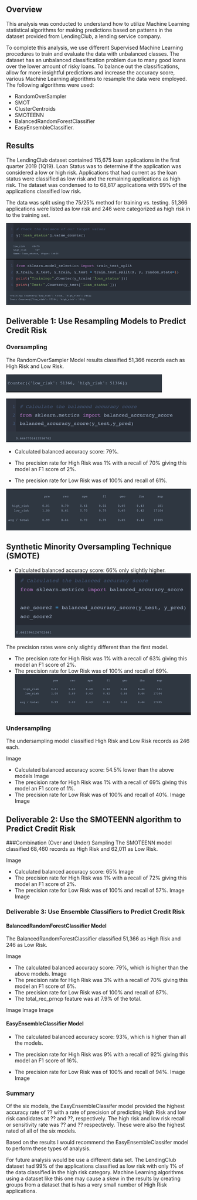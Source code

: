 ## Overview
This analysis was conducted to understand how to utilize Machine Learning statistical algorithms for making predictions based on patterns in the dataset provided from LendingClub, a lending service company. 

To complete this analysis, we use different Supervised Machine Learning procedures to train and evaluate the data with unbalanced classes. The dataset has an unbalanced classification problem due to many good loans over the lower amount of risky loans. To balance out the classifications, allow for more insightful predictions and increase the accuracy score, various Machine Learning algorithms to resample the data were employed. The following algorithms were used:

- RandomOverSampler
- SMOT
- ClusterCentroids
- SMOTEENN
- BalancedRandomForestClassifier
- EasyEnsembleClassifier.

## Results
The LendingClub dataset contained 115,675 loan applications in the first quarter 2019 (1Q19). Loan Status was to determine if the application was considered a low or high risk. Applications that had current as the loan status were classified as low risk and the remaining applications as high risk. The dataset was condensed to to 68,817 applications with 99% of the applications classified low risk.


The data was split using the 75/25% method for training vs. testing.  51,366 applications were listed as low risk and 246 were categorized as high risk in to the training set.

![image](https://github.com/blueschistrocks/Credit_Risk_Analysis/blob/65252712f949bf3523f7bacf0f80a67000612adc/Images/Screen%20Shot%202022-06-04%20at%207.10.28%20PM.png)<br>

## Deliverable 1: Use Resampling Models to Predict Credit Risk
### Oversampling
The RandomOverSampler Model results classified 51,366 records each as High Risk and Low Risk.

![image](https://github.com/blueschistrocks/Credit_Risk_Analysis/blob/65252712f949bf3523f7bacf0f80a67000612adc/Images/Screen%20Shot%202022-06-04%20at%207.10.55%20PM.png)<br>

![image](https://github.com/blueschistrocks/Credit_Risk_Analysis/blob/65252712f949bf3523f7bacf0f80a67000612adc/Images/Screen%20Shot%202022-06-04%20at%207.11.21%20PM.png)<br>
- Calculated balanced accuracy score: 79%.

- The precision rate for High Risk was 1% with a recall of 70% giving this model an F1 score of 2%.
- The precision rate for Low Risk was of 100% and recall of 61%.

![image](https://github.com/blueschistrocks/Credit_Risk_Analysis/blob/65252712f949bf3523f7bacf0f80a67000612adc/Images/Screen%20Shot%202022-06-04%20at%207.12.31%20PM.png)<br>
## Synthetic Minority Oversampling Technique (SMOTE)

- Calculated balanced accuracy score: 66% only slightly higher.
![image](https://github.com/blueschistrocks/Credit_Risk_Analysis/blob/5b25dff920e7bc0779aa056a4578fa6d76734464/Images/Screen%20Shot%202022-06-04%20at%207.14.09%20PM.png)<br>

The precision rates were only slightly different than the first model.
- The precision rate for High Risk was 1% with a recall of 63% giving this model an F1 score of 2%.
- The precision rate for Low Risk was of 100% and recall of 69%.
![image](https://github.com/blueschistrocks/Credit_Risk_Analysis/blob/5b25dff920e7bc0779aa056a4578fa6d76734464/Images/Screen%20Shot%202022-06-04%20at%207.14.50%20PM.png)<br>
### Undersampling
The undersampling model classified High Risk and Low Risk records as 246 each.

Image
- Calculated balanced accuracy score: 54.5% lower than the above models
Image
- The precision rate for High Risk was 1% with a recall of 69% giving this model an F1 score of 1%.
- The precision rate for Low Risk was of 100% and recall of 40%.
Image
Image
## Deliverable 2: Use the SMOTEENN algorithm to Predict Credit Risk
###Combination (Over and Under) Sampling
The SMOTEENN model classified 68,460 records as High Risk and 62,011 as Low Risk.

Image
- Calculated balanced accuracy score: 65% 
Image
- The precision rate for High Risk was 1% with a recall of 72% giving this model an F1 score of 2%.
- The precision rate for Low Risk was of 100% and recall of 57%.
Image
Image
### Deliverable 3: Use Ensemble Classifiers to Predict Credit Risk
#### BalancedRandomForestClassifier Model

The BalancedRandomForestClassifier classified 51,366 as High Risk and 246 as Low Risk.

Image
- The calculated balanced accuracy score: 79%, which is higher than the above models. 
Image
- The precision rate for High Risk was 3% with a recall of 70% giving this model an F1 score of 6%.
- The precision rate for Low Risk was of 100% and recall of 87%.
- The total_rec_prncp feature was at 7.9% of the total.

Image
Image
Image
#### EasyEnsembleClassifier Model

- The calculated balanced accuracy score: 93%, which is higher than all the models. 

- The precision rate for High Risk was 9% with a recall of 92% giving this model an F1 score of 16%.
- The precision rate for Low Risk was of 100% and recall of 94%.
Image
Image
### Summary
Of the six models, the EasyEnsembleClassifer model provided the highest accuracy rate of ?? with a rate of precision of predicting High Risk and low risk candidates at ?? and ??, respectively.  The high risk and low risk recall or sensitivity rate was ?? and ?? respectively. These were also the highest rated of all of the six models. 

Based on the results I would recommend the EasyEnsembleClassifer model to perform these types of analysis.

For future analysis would be use a different data set. The LendingClub dataset had 99% of the applications classified as low risk with only 1% of the data classified in the high risk category. Machine Learning algorithms using a dataset like this one may cause a skew in the results by creating groups from a dataset that is has a very small number of High Risk applications. 


